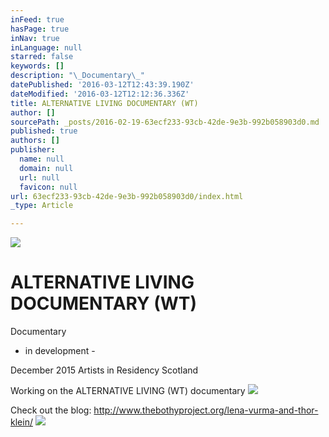 ```yaml
---
inFeed: true
hasPage: true
inNav: true
inLanguage: null
starred: false
keywords: []
description: "\_Documentary\_"
datePublished: '2016-03-12T12:43:39.190Z'
dateModified: '2016-03-12T12:12:36.336Z'
title: ALTERNATIVE LIVING DOCUMENTARY (WT)
author: []
sourcePath: _posts/2016-02-19-63ecf233-93cb-42de-9e3b-992b058903d0.md
published: true
authors: []
publisher:
  name: null
  domain: null
  url: null
  favicon: null
url: 63ecf233-93cb-42de-9e3b-992b058903d0/index.html
_type: Article

---
```

![](https://s3-us-west-2.amazonaws.com/the-grid-img/p/c0e68ebc2018f28183ff6284854765d5e8fa668e.jpg)

# ALTERNATIVE LIVING DOCUMENTARY (WT)

Documentary 

- in development - 

December 2015 Artists in Residency Scotland

Working on the ALTERNATIVE LIVING (WT) documentary
![](https://the-grid-user-content.s3-us-west-2.amazonaws.com/b0edd334-668a-4136-9899-c40a6e88beb5.jpg)

Check out the blog: http://www.thebothyproject.org/lena-vurma-and-thor-klein/
![](https://the-grid-user-content.s3-us-west-2.amazonaws.com/a2edc2b5-2d9d-4f33-8e93-54f27ddf1244.jpg)